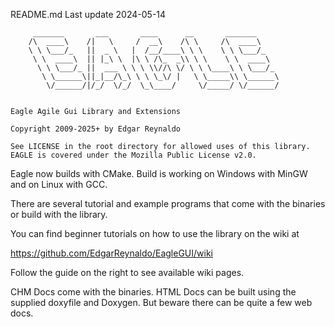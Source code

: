 README.md
Last update 2024-05-14


         _______       ___       ____      __       _______
        /\  ____\    /|   \     /  __\    /\ \     /\  ____\
        \ \ \___/_   ||  _ \   |  /__/____\ \ \    \ \ \___/_
         \ \  ____\  || |_\ \  |\ \ /\_  _\\ \ \    \ \  ____\
          \ \ \___/_ ||  ___ \ \ \ \\//\ \/ \ \ \____\ \ \___/_
           \ \______\||_|__/\_\ \ \ \_\/ |   \ \_____\\ \______\
            \/______/|/_/  \/_/  \_\____/     \/_____/ \/______/


    Eagle Agile Gui Library and Extensions

    Copyright 2009-2025+ by Edgar Reynaldo

    See LICENSE in the root directory for allowed uses of this library.
    EAGLE is covered under the Mozilla Public License v2.0.

Eagle now builds with CMake. Build is working on Windows with MinGW and on Linux with GCC.

There are several tutorial and example programs that come with the binaries or build with the library.

You can find beginner tutorials on how to use the library on the wiki at

https://github.com/EdgarReynaldo/EagleGUI/wiki

Follow the guide on the right to see available wiki pages.

CHM Docs come with the binaries. HTML Docs can be built using the supplied doxyfile and Doxygen. But
beware there can be quite a few web docs.




